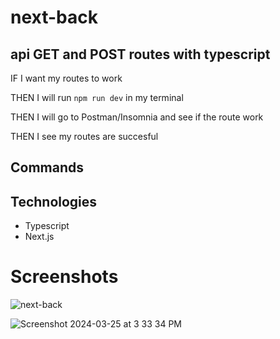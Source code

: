 # next-back

## api GET and POST routes with typescript 

IF I want my routes to work 

THEN I will run ``` npm run dev ``` in my terminal

THEN I will go to Postman/Insomnia and see if the route work 

THEN I see my routes are succesful 

## Commands 

## Technologies 

- Typescript
- Next.js

# Screenshots 
![next-back](https://github.com/RhettRoseman/next-back/assets/140462841/14cc2561-5191-4718-b8d7-0098a350971a)

![Screenshot 2024-03-25 at 3 33 34 PM](https://github.com/RhettRoseman/next-back/assets/140462841/9a9279cb-1487-4a7a-a489-0ad865dffdb4)

